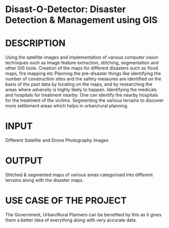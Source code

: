 # Disast-O-Detector: Disaster Detection & Management using GIS
# DESCRIPTION
Using the satellite images and implementation of various computer vision techniques such as Image feature extraction, stitching, segmentation and other GIS tools.
Creation of the maps for different disasters such as flood maps, fire mapping etc
Planning the pre-disaster things like identifying the number of construction sites and the safety measures are identified on the basis of the past data by locating on the maps, and by researching the areas where adversity is highly likely to happen.
Identifying the medicals and hospitals for treatment nearby: One can identify the nearby hospitals for the treatment of the victims.
Segmenting the various terrains to discover more settlement areas which helps in urban/rural planning.
# INPUT
Different Satellite and Drone Photography Images

# OUTPUT 
Stitched & segmented maps of various areas categorised into different terrains along with the disaster maps.

# USE CASE OF THE PROJECT
The Government, Urban/Rural Planners can be benefited by this as it gives them a better idea of everything along with very accurate data.



